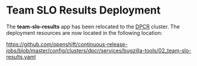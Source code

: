 # Team SLO Results Deployment

The **team-slo-results** app has been relocated to the [DPCR](https://console-openshift-console.apps.cr.j7t7.p1.openshiftapps.com/) cluster.  The deployment resources are now located in the following location:

https://github.com/openshift/continuous-release-jobs/blob/master/config/clusters/dpcr/services/bugzilla-tools/02_team-slo-results.yaml
